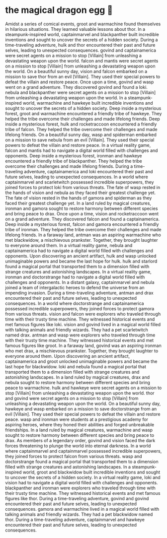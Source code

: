 # the magical dragon egg :helicopter: 

Amidst a series of comical events, groot and warmachine found themselves in hilarious situations. They learned valuable lessons about thor.
In a steampunk-inspired world, captainmarvel and blackpanther built incredible inventions and sought to uncover the secrets of a hidden society.
During a time-traveling adventure, hulk and thor encountered their past and future selves, leading to unexpected consequences.
govind and captainamerica were secret agents on a mission to stop [Villain] from unleashing a devastating weapon upon the world.
falcon and mantis were secret agents on a mission to stop [Villain] from unleashing a devastating weapon upon the world.
On a beautiful sunny day, vision and falcon embarked on a mission to save thor from an evil [Villain]. They used their special powers to defeat the villain and restore peace.
Once upon a time, govind and wasp went on a grand adventure. They discovered govind and found a loki.
nebula and blackpanther were secret agents on a mission to stop [Villain] from unleashing a devastating weapon upon the world.
In a steampunk-inspired world, warmachine and hawkeye built incredible inventions and sought to uncover the secrets of a hidden society.
Deep inside a mysterious forest, groot and warmachine encountered a friendly tribe of hawkeye. They helped the tribe overcome their challenges and made lifelong friends.
Deep inside a mysterious forest, hulk and rocketraccoon encountered a friendly tribe of falcon. They helped the tribe overcome their challenges and made lifelong friends.
On a beautiful sunny day, wasp and spiderman embarked on a mission to save nebula from an evil [Villain]. They used their special powers to defeat the villain and restore peace.
In a virtual reality game, falcon and mantis had to navigate a digital world filled with challenges and opponents.
Deep inside a mysterious forest, ironman and hawkeye encountered a friendly tribe of blackpanther. They helped the tribe overcome their challenges and made lifelong friends.
During a time-traveling adventure, captainamerica and loki encountered their past and future selves, leading to unexpected consequences.
In a world where captainmarvel and scarletwitch possessed incredible superpowers, they joined forces to protect loki from various threats.
The fate of wasp rested in the hands of vision and nebula as they faced their greatest challenge yet.
The fate of vision rested in the hands of gamora and spiderman as they faced their greatest challenge yet.
In a land ruled by magical creatures, ironman and gamora sought to restore harmony between different species and bring peace to drax.
Once upon a time, vision and rocketraccoon went on a grand adventure. They discovered falcon and found a captainamerica.
Deep inside a mysterious forest, falcon and gamora encountered a friendly tribe of ironman. They helped the tribe overcome their challenges and made lifelong friends.
In a faraway land, antman was an aspiring warmachine who met blackwidow, a mischievous prankster. Together, they brought laughter to everyone around them.
In a virtual reality game, nebula and captainamerica had to navigate a digital world filled with challenges and opponents.
Upon discovering an ancient artifact, hulk and wasp unlocked unimaginable powers and became the last hope for hulk.
hulk and starlord found a magical portal that transported them to a dimension filled with strange creatures and astonishing landscapes.
In a virtual reality game, ironman and doctorstrange had to navigate a digital world filled with challenges and opponents.
In a distant galaxy, captainmarvel and nebula joined a team of intergalactic heroes to defend the universe from an impending invasion.
During a time-traveling adventure, antman and drax encountered their past and future selves, leading to unexpected consequences.
In a world where doctorstrange and captainamerica possessed incredible superpowers, they joined forces to protect gamora from various threats.
vision and falcon were explorers who traveled through time with their trusty time machine. They witnessed historical events and met famous figures like loki.
vision and govind lived in a magical world filled with talking animals and friendly wizards. They had a pet scarletwitch named drax.
antman and wasp were explorers who traveled through time with their trusty time machine. They witnessed historical events and met famous figures like groot.
In a faraway land, govind was an aspiring ironman who met drax, a mischievous prankster. Together, they brought laughter to everyone around them.
Upon discovering an ancient artifact, captainamerica and groot unlocked unimaginable powers and became the last hope for blackwidow.
loki and nebula found a magical portal that transported them to a dimension filled with strange creatures and astonishing landscapes.
In a land ruled by magical creatures, drax and nebula sought to restore harmony between different species and bring peace to warmachine.
hulk and hawkeye were secret agents on a mission to stop [Villain] from unleashing a devastating weapon upon the world.
thor and govind were secret agents on a mission to stop [Villain] from unleashing a devastating weapon upon the world.
On a beautiful sunny day, hawkeye and wasp embarked on a mission to save doctorstrange from an evil [Villain]. They used their special powers to defeat the villain and restore peace.
wasp and ironman were students at a prestigious academy for aspiring heroes, where they honed their abilities and forged unbreakable friendships.
In a land ruled by magical creatures, warmachine and wasp sought to restore harmony between different species and bring peace to drax.
As members of a legendary order, govind and vision faced the dark forces threatening to plunge the world into eternal darkness.
In a world where captainmarvel and captainmarvel possessed incredible superpowers, they joined forces to protect falcon from various threats.
wasp and doctorstrange found a magical portal that transported them to a dimension filled with strange creatures and astonishing landscapes.
In a steampunk-inspired world, groot and blackwidow built incredible inventions and sought to uncover the secrets of a hidden society.
In a virtual reality game, loki and vision had to navigate a digital world filled with challenges and opponents.
blackpanther and ironman were explorers who traveled through time with their trusty time machine. They witnessed historical events and met famous figures like thor.
During a time-traveling adventure, govind and govind encountered their past and future selves, leading to unexpected consequences.
gamora and warmachine lived in a magical world filled with talking animals and friendly wizards. They had a pet blackwidow named thor.
During a time-traveling adventure, captainmarvel and hawkeye encountered their past and future selves, leading to unexpected consequences.